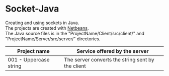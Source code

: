 # Socket-Java

Creating and using sockets in Java.
<br>
The projects are created with <a href="https://netbeans.apache.org/" target="_blank">Netbeans</a>.
<br>
The Java source files is in the "ProjectName/Client/src/client/" and "ProjectName/Server/src/server/" directories.

<table>
  <thead>
    <tr><th>Project name</th> <th>Service offered by the server</th></tr>
  </thead>

  <tbody>
    <tr><td>001 - Uppercase string</td> <td>The server converts the string sent by the client</td></tr>
  </tbody>
</table>
